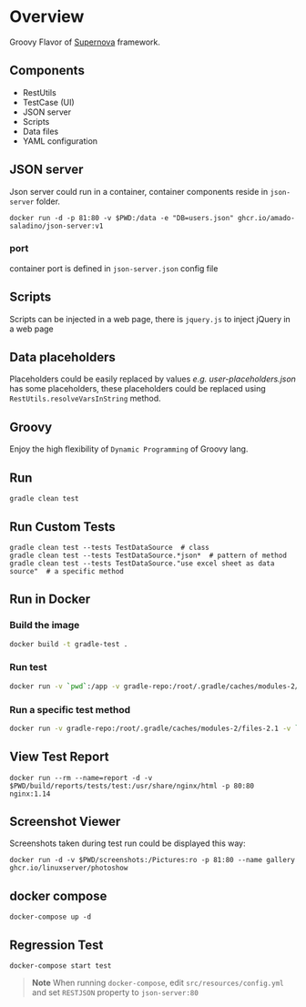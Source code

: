 # Overview

Groovy Flavor of [Supernova](https://github.com/amado-saladino/supernova) framework.

## Components

- RestUtils
- TestCase (UI)
- JSON server
- Scripts
- Data files
- YAML configuration

## JSON server

Json server could run in a container, container components reside in `json-server` folder.

```shell
docker run -d -p 81:80 -v $PWD:/data -e "DB=users.json" ghcr.io/amado-saladino/json-server:v1
```

### port

container port is defined in `json-server.json` config file

## Scripts

Scripts can be injected in a web page, there is `jquery.js` to inject jQuery in a web page

## Data placeholders

Placeholders could be easily replaced by values
*e.g. user-placeholders.json* has some placeholders, these placeholders
could be replaced using `RestUtils.resolveVarsInString` method.

## Groovy

Enjoy the high flexibility of `Dynamic Programming` of Groovy lang.

## Run

`gradle clean test`

## Run Custom Tests

```shell
gradle clean test --tests TestDataSource  # class
gradle clean test --tests TestDataSource.*json*  # pattern of method
gradle clean test --tests TestDataSource."use excel sheet as data source"  # a specific method
```

## Run in Docker

### Build the image

```sh
docker build -t gradle-test .
```

### Run test

```sh
docker run -v `pwd`:/app -v gradle-repo:/root/.gradle/caches/modules-2/files-2.1 amadosaladino/selenium-gradle
```

### Run a specific test method

```sh
docker run -v gradle-repo:/root/.gradle/caches/modules-2/files-2.1 -v `pwd`:/app amadosaladino/selenium-gradle clean test --tests TestHome."show page elements"
```

## View Test Report

```shell
docker run --rm --name=report -d -v $PWD/build/reports/tests/test:/usr/share/nginx/html -p 80:80 nginx:1.14
```

## Screenshot Viewer

Screenshots taken during test run could be displayed this way:

```shell
docker run -d -v $PWD/screenshots:/Pictures:ro -p 81:80 --name gallery ghcr.io/linuxserver/photoshow
```

## docker compose

```
docker-compose up -d
```

## Regression Test

```
docker-compose start test
```

> **Note** When running `docker-compose`, edit `src/resources/config.yml` and set `RESTJSON` property to `json-server:80`